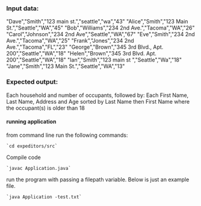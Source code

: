 ### Input data:
"Dave","Smith","123 main st.","seattle","wa","43"
"Alice","Smith","123 Main St.","Seattle","WA","45"
"Bob","Williams","234 2nd Ave.","Tacoma","WA","26"
"Carol","Johnson","234 2nd Ave","Seattle","WA","67"
"Eve","Smith","234 2nd Ave.","Tacoma","WA","25"
"Frank","Jones","234 2nd Ave.","Tacoma","FL","23"
"George","Brown","345 3rd Blvd., Apt. 200","Seattle","WA","18"
"Helen","Brown","345 3rd Blvd. Apt. 200","Seattle","WA","18"
"Ian","Smith","123 main st ","Seattle","Wa","18"
"Jane","Smith","123 Main St.","Seattle","WA","13"

### Expected output:
Each household and number of occupants, followed by:
Each First Name, Last Name, Address and Age sorted by Last Name then First Name where the occupant(s) is older than 18

#### running application
  
from command line run the following commands:  

    `cd expeditors/src`

Compile code  

    `javac Application.java`

run the program with passing a filepath variable. Below is just an example file.  

    `java Application -test.txt`

